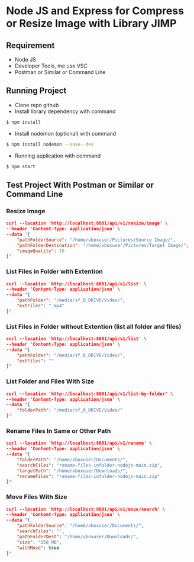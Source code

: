 # Node JS and Express for Compress or Resize Image with Library JIMP

## Requirement
- Node JS
- Developer Tools, me use VSC
- Postman or Similar or Command Line


## Running Project
- Clone repo github
- Install library dependency with command 
```bash
$ npm install
```
- Install nodemon (optional) with command 
```bash
$ npm install nodemon --save--dev
```
- Running application with command
```bash
$ npm start
```

## Test Project With Postman or Similar or Command Line

### **Resize Image**
```json
curl --location 'http://localhost:8001/api/v1/resize/image' \
--header 'Content-Type: application/json' \
--data '{
    "pathFolderSource": "/home/vboxuser/Pictures/Source Image/",
    "pathFolderDestination": "/home/vboxuser/Pictures/Target Image/",
    "imageQuality": 10
}'
```

### **List Files in Folder with Extention**
```json
curl --location 'http://localhost:8001/api/v1/list' \
--header 'Content-Type: application/json' \
--data '{
    "pathFolder": "/media/sf_D_DRIVE/Video/",
    "extFiles": ".mp4"
}'
```

### **List Files in Folder without Extention (list all folder and files)**
```json
curl --location 'http://localhost:8001/api/v1/list' \
--header 'Content-Type: application/json' \
--data '{
    "pathFolder": "/media/sf_D_DRIVE/Video/",
    "extFiles": ""
}'
```

### **List Folder and Files With Size**
```json
curl --location 'http://localhost:8001/api/v1/list-by-folder' \
--header 'Content-Type: application/json' \
--data '{
    "folderPath": "/media/sf_D_DRIVE/Video/"
}'
```

### **Rename Files In Same or Other Path**
```json
curl --location 'http://localhost:8001/api/v1/rename' \
--header 'Content-Type: application/json' \
--data '{
    "folderPath": "/home/vboxuser/Documents/",
    "searchFiles": "rename-files-infolder-nodejs-main.zip",
    "targetPath": "/home/vboxuser/Downloads/",
    "renameFiles": "rename-files-infolder-nodejs-main.zip"
}'
```

### **Move Files With Size**
```json
curl --location 'http://localhost:8001/api/v1/move/search' \
--header 'Content-Type: application/json' \
--data '{
    "pathFolderSource": "/home/vboxuser/Documents/",
    "searchFiles": "",
    "pathFolderDest": "/home/vboxuser/Downloads/",
    "size": "150 MB",
    "withMove": true
}'
```